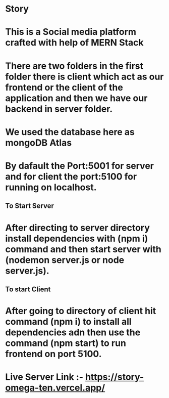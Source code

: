 # Story
# This is a Social media platform crafted with help of MERN Stack
# There are two folders in the first folder there is client which act as our frontend or the client of the application and then we have our backend in server folder.
# We used the database here as mongoDB Atlas
# By dafault the Port:5001 for server and for client the port:5100 for running on localhost.

## To Start Server
# After directing to server directory install dependencies with (npm i) command and then start server with (nodemon server.js or node server.js).

## To start Client
# After going to directory of client hit command (npm i) to install all dependencies adn then use the command (npm start) to run frontend on port 5100.

# Live Server Link :-  https://story-omega-ten.vercel.app/
